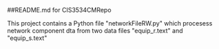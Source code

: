 ##README.md for CIS3534CMRepo

This project contains a Python file "networkFileRW.py" which procesess network component dta from two data files "equip_r.text" and "equip_s.text"